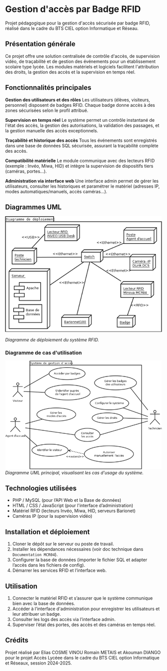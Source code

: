 # Gestion d'accès par Badge RFID

Projet pédagogique pour la gestion d'accès sécurisée par badge RFID, réalisé dans le cadre du BTS CIEL option Informatique et Réseau.

## Présentation générale

Ce projet offre une solution centralisée de contrôle d'accès, de supervision vidéo, de traçabilité et de gestion des événements pour un établissement scolaire type lycée. Les modules matériels et logiciels facilitent l'attribution des droits, la gestion des accès et la supervision en temps réel.

## Fonctionnalités principales

**Gestion des utilisateurs et des rôles**
Les utilisateurs (élèves, visiteurs, personnel) disposent de badges RFID. Chaque badge donne accès à des zones sécurisées selon le profil attribué.

**Supervision en temps réel**
Le système permet un contrôle instantané de l'état des accès, la gestion des autorisations, la validation des passages, et la gestion manuelle des accès exceptionnels.

**Traçabilité et historique des accès**
Tous les événements sont enregistrés dans une base de données SQL sécurisée, assurant la traçabilité complète des accès.

**Compatibilité matérielle**
Le module communique avec des lecteurs RFID (exemple : Invéo, Miwa, HID) et intègre la supervision de dispositifs tiers (caméras, portes...).

**Administration via interface web**
Une interface admin permet de gérer les utilisateurs, consulter les historiques et paramétrer le matériel (adresses IP, modes automatiques/manuels, accès caméras...).

## Diagrammes UML

![Diagramme d'architecture du projet](Diagrammes%20UML/DiagrammeDeDeploiment.png)

*Diagramme de déploiement du système RFID.*


### Diagramme de cas d'utilisation

![Diagramme de cas d'utilisation](Diagrammes%20UML/DiagrammeCasd_utilisation.png)
*Diagramme UML principal, visualisant les cas d'usage du système.*

## Technologies utilisées

- PHP / MySQL (pour l’API Web et la Base de données)
- HTML / CSS / JavaScript (pour l'interface d’administration)
- Matériel RFID (lecteurs Invéo, Miwa, HID, serveurs Barionet)
- Caméras IP (pour la supervision vidéo)

## Installation et déploiement

1. Cloner le dépôt sur le serveur ou poste de travail.
2. Installer les dépendances nécessaires (voir doc technique dans `Documentation MCR04`).
3. Configurer la base de données (importer le fichier SQL et adapter l’accès dans les fichiers de config).
4. Démarrer les services RFID et l’interface web.

## Utilisation

1. Connecter le matériel RFID et s’assurer que le système communique bien avec la base de données.
2. Accéder à l’interface d'administration pour enregistrer les utilisateurs et leur attribuer un badge.
3. Consulter les logs des accès via l’interface admin.
4. Superviser l’état des portes, des accès et des caméras en temps réel.

## Crédits

Projet réalisé par Elias COSME VINOU Romain METAIS et Akouman DIANGO pour le projet Accès Lycéee dans le cadre du BTS CIEL option Informatique et Réseaux, session 2024-2025.





